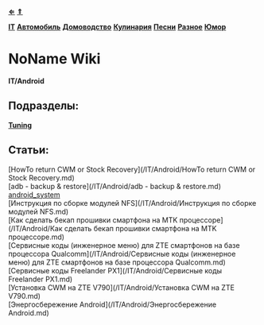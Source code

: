 [**⇐**](../index.md)
[**⇑**](/index.md)

[**IT**](/IT)
[**Автомобиль**](/Автомобиль)
[**Домоводство**](/Домоводство)
[**Кулинария**](/Кулинария)
[**Песни**](/Песни)
[**Разное**](/Разное)
[**Юмор**](/Юмор)

# NoName Wiki
**IT/Android**

## Подразделы:
[**Tuning**](/IT/Android/Tuning)  

## Статьи:
[HowTo return CWM or Stock Recovery](/IT/Android/HowTo return CWM or Stock Recovery.md)  
[adb - backup & restore](/IT/Android/adb - backup & restore.md)  
[android_system](/IT/Android/android_system.md)  
[Инструкция по сборке модулей NFS](/IT/Android/Инструкция по сборке модулей NFS.md)  
[Как сделать бекап прошивки смартфона на MTK процессоре](/IT/Android/Как сделать бекап прошивки смартфона на MTK процессоре.md)  
[Сервисные коды (инженерное меню) для ZTE смартфонов на базе процессора Qualcomm](/IT/Android/Сервисные коды (инженерное меню) для ZTE смартфонов на базе процессора Qualcomm.md)  
[Сервисные коды Freelander PX1](/IT/Android/Сервисные коды Freelander PX1.md)  
[Установка CWM на ZTE V790](/IT/Android/Установка CWM на ZTE V790.md)  
[Энергосбережение Android](/IT/Android/Энергосбережение Android.md)  
